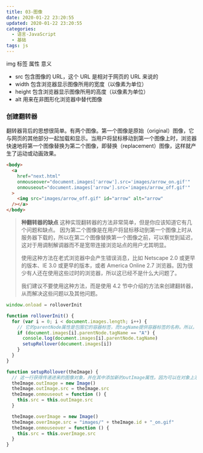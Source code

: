 ```yaml
---
title: 03-图像
date: 2020-01-22 23:20:55
updated: 2020-01-22 23:20:55
categories:
  - 语言-JavaScript
  - 基础
tags: js
---
```


img 标签 属性 意义

- src 包含图像的 URL，这个 URL 是相对于网页的 URL 来说的
- width 包含浏览器显示图像所用的宽度（以像素为单位）
- height 包含浏览器显示图像所用的高度（以像素为单位）
- alt 用来在非图形化浏览器中替代图像

### 创建翻转器

翻转器背后的思想很简单。有两个图像。第一个图像是原始（original）图像，它与网页的其他部分一起加载和显示。当用户将鼠标移动到第一个图像上时，浏览器快速地将第一个图像替换为第二个图像，即替换（replacement）图像，这样就产生了运动或动画效果。

<!-- more -->

```html
<body>
  <a
    href="next.html"
    onmouseover="document.images['arrow'].src='images/arrow_on.gif'"
    onmouseout="document.images['arrow'].src='images/arrow_off.gif'"
  >
    <img src="images/arrow_off.gif" id="arrow" alt="arrow"
  /></a>
</body>
```

> **种翻转器的缺点**
> 这种实现翻转器的方法非常简单，但是你应该知道它有几个问题和缺点。
> 因为第二个图像是在用户将鼠标移动到第一个图像上时从服务器下载的，所以在第二个图像替换第一个图像之前，可以察觉到延迟，这对于用调制解调器而不是宽带连接浏览站点的用户尤其明显。
>
> 使用这种方法在老式浏览器中会产生错误消息，比如 Netscape 2.0 或更早的版本、IE 3.0 或更早的版本，或者 America Online 2.7 浏览器。因为很少有人还在使用这些过时的浏览器，所以这已经不是什么大问题了。
>
> 我们建议不要使用这种方法，而是使用 4.2 节中介绍的方法来创建翻转器，从而解决这些问题以及其他问题。

```js
window.onload = rolloverInit

function rolloverInit() {
  for (var i = 0; i < document.images.length; i++) {
    // 它的parentNode属性是包围它的容器标签，而tagName提供容器标签的名称。所以，圆括号中代码的意思是：“对于这个特定的图像，包围它的标签是A吗？”
    if (document.images[i].parentNode.tagName == "A") {
      console.log(document.images[i].parentNode.tagName)
      setupRollover(document.images[i])
    }
  }
}

function setupRollover(theImage) {
  // 这一行获得传递进来的图像对象，并在其中添加新的outImage属性。因为可以在对象上添加任何类型的属性，而且属性本身也是对象，所以这里的操作是将一个图像对象添加到图像中。
  theImage.outImage = new Image()
  theImage.outImage.src = theImage.src
  theImage.onmouseout = function () {
    this.src = this.outImage.src
  }

  theImage.overImage = new Image()
  theImage.overImage.src = "images/" + theImage.id + "_on.gif"
  theImage.onmouseover = function () {
    this.src = this.overImage.src
  }
}
```
